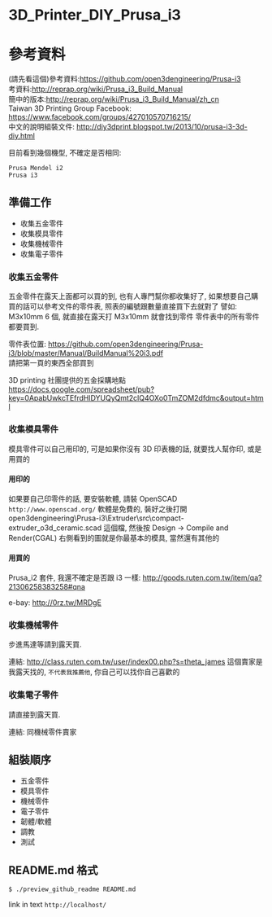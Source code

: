 3D_Printer_DIY_Prusa_i3
=======================


參考資料
========

(請先看這個)參考資料:https://github.com/open3dengineering/Prusa-i3 <br>
考資料:http://reprap.org/wiki/Prusa_i3_Build_Manual <br>
簡中的版本:http://reprap.org/wiki/Prusa_i3_Build_Manual/zh_cn <br>
Taiwan 3D Printing Group Facebook: https://www.facebook.com/groups/427010570716215/ <br>
中文的說明組裝文件: http://diy3dprint.blogspot.tw/2013/10/prusa-i3-3d-diy.html <br>


目前看到幾個機型, 不確定是否相同:
```
Prusa Mendel i2 
Prusa i3
```

## 準備工作 ##
* 收集五金零件
* 收集模具零件
* 收集機械零件
* 收集電子零件

### 收集五金零件 ###

五金零件在露天上面都可以買的到, 也有人專門幫你都收集好了, 
如果想要自己購買的話可以參考文件的零件表, 照表的編號跟數量直接買下去就對了
譬如: M3x10mm 6 個, 就直接在露天打 M3x10mm 就會找到零件
零件表中的所有零件都要買到.

零件表位置: https://github.com/open3dengineering/Prusa-i3/blob/master/Manual/BuildManual%20i3.pdf <br>
請把第一頁的東西全部買到

3D printing 社團提供的五金採購地點
https://docs.google.com/spreadsheet/pub?key=0ApabUwkcTEfrdHlDYUQyQmt2clQ4OXo0TmZOM2dfdmc&output=html


### 收集模具零件 ###

模具零件可以自己用印的, 可是如果你沒有 3D 印表機的話, 就要找人幫你印, 或是用買的

#### 用印的 ####

如果要自己印零件的話, 要安裝軟體, 請裝 OpenSCAD `http://www.openscad.org/` 軟體是免費的,
裝好之後打開 open3dengineering\Prusa-i3\Extruder\src\compact-extruder_o3d_ceramic.scad 這個檔,
然後按 Design -> Compile and Render(CGAL) 右側看到的圖就是你最基本的模具, 當然還有其他的


#### 用買的 ####

Prusa_i2 套件, 我還不確定是否跟 i3 一樣: http://goods.ruten.com.tw/item/qa?21306258383258#qna

e-bay:
http://0rz.tw/MRDgE


### 收集機械零件 ###

步進馬達等請到露天買.

連結: http://class.ruten.com.tw/user/index00.php?s=theta_james
這個賣家是我露天找的, `不代表我推薦他`, 你自己可以找你自己喜歡的

### 收集電子零件 ###

請直接到露天買.

連結: 同機械零件賣家

## 組裝順序 ##
* 五金零件 
* 模具零件
* 機械零件
* 電子零件
* 韌體/軟體 
* 調教
* 測試

## README.md 格式 ##

```
$ ./preview_github_readme README.md
```

link in text `http://localhost/`






